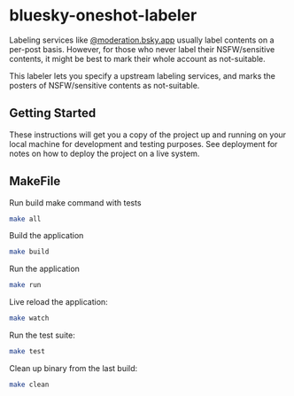 # bluesky-oneshot-labeler

Labeling services like [@moderation.bsky.app](https://bsky.app/profile/moderation.bsky.app)
usually label contents on a per-post basis.
However, for those who never label their NSFW/sensitive contents,
it might be best to mark their whole account as not-suitable.

This labeler lets you specify a upstream labeling services,
and marks the posters of NSFW/sensitive contents as not-suitable.

## Getting Started

These instructions will get you a copy of the project up and running on your local machine for development and testing purposes. See deployment for notes on how to deploy the project on a live system.

## MakeFile

Run build make command with tests
```bash
make all
```

Build the application
```bash
make build
```

Run the application
```bash
make run
```

Live reload the application:
```bash
make watch
```

Run the test suite:
```bash
make test
```

Clean up binary from the last build:
```bash
make clean
```
